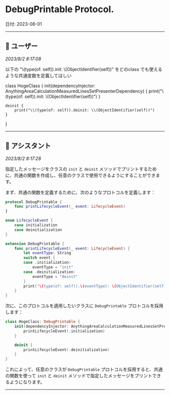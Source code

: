 # DebugPrintable Protocol.

日付: 2023-08-01

---

## 👤 ユーザー
*2023/8/2 8:17:08*

以下の "\\(type(of: self)).init: \\(ObjectIdentifier(self))" をどのclass でも使えるような共通変数を定義してほしい

class HogeClass {
    init(dependencyInjector: AnythingAreaCalculationMeasuredLinesSetPresenterDependency) {
        print("\\(type(of: self)).init: \\(ObjectIdentifier(self))")
    }

    deinit {
        print("\\(type(of: self)).deinit: \\(ObjectIdentifier(self))")
    }
}

---

## 🤖 アシスタント
*2023/8/2 8:17:28*

指定したメッセージをクラスの `init` と `deinit` メソッドでプリントするために、共通の関数を作成し、任意のクラスで使用できるようにすることができます。

まず、共通の関数を定義するために、次のようなプロトコルを定義します：

```swift
protocol DebugPrintable {
    func printLifecycleEvent(_ event: LifecycleEvent)
}

enum LifecycleEvent {
    case initialization
    case deinitialization
}

extension DebugPrintable {
    func printLifecycleEvent(_ event: LifecycleEvent) {
        let eventType: String
        switch event {
        case .initialization:
            eventType = "init"
        case .deinitialization:
            eventType = "deinit"
        }
        print("\(type(of: self)).\(eventType): \(ObjectIdentifier(self))")
    }
}
```

次に、このプロトコルを適用したいクラスに `DebugPrintable` プロトコルを採用します：

```swift
class HogeClass: DebugPrintable {
    init(dependencyInjector: AnythingAreaCalculationMeasuredLinesSetPresenterDependency) {
        printLifecycleEvent(.initialization)
    }

    deinit {
        printLifecycleEvent(.deinitialization)
    }
}
```

これによって、任意のクラスが `DebugPrintable` プロトコルを採用すると、共通の関数を使って `init` と `deinit` メソッドで指定したメッセージをプリントできるようになります。

---
